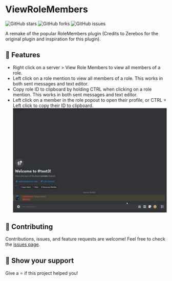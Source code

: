 # ViewRoleMembers

![GitHub stars](https://img.shields.io/github/stars/DaddyBoard/BD-Plugins?style=social)
![GitHub forks](https://img.shields.io/github/forks/DaddyBoard/BD-Plugins?style=social)
![GitHub issues](https://img.shields.io/github/issues/DaddyBoard/BD-Plugins)

A remake of the popular RoleMembers plugin (Credits to Zerebos for the original plugin and inspiration for this plugin).

## 🚀 Features

- Right click on a server > View Role Members to view all members of a role.
- Left click on a role mention to view all members of a role. This works in both sent messages and text editor.
- Copy role ID to clipboard by holding CTRL when clicking on a role mention. This works in both sent messages and text editor.
- Left click on a member in the role popout to open their profile, or CTRL + Left click to copy their ID to clipboard.
![](https://github.com/DaddyBoard/BD-Plugins/blob/main/ViewRoleMembers/gif.gif)

## 🤝 Contributing

Contributions, issues, and feature requests are welcome! Feel free to check the [issues page](https://github.com/DaddyBoard/BD-Plugins/issues).

## 🌟 Show your support

Give a ⭐️ if this project helped you!
